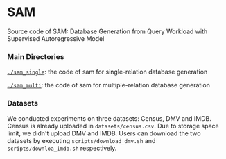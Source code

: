 # SAM
Source code of SAM: Database Generation from Query Workload with Supervised Autoregressive Model

### Main Directories
[`./sam_single`](./sam_single): the code of sam for single-relation database generation

[`./sam_multi`](./sam_multi): the code of sam for multiple-relation database generation

### Datasets
We conducted experiments on three datasets: Census, DMV and IMDB. Census is already uploaded in `datasets/census.csv`. Due to storage space limit, we didn't upload DMV and IMDB. Users can download the two datasets by executing `scripts/download_dmv.sh` and `scripts/downloa_imdb.sh` respectively.
